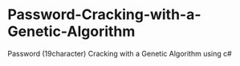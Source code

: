 # Password-Cracking-with-a-Genetic-Algorithm
Password (19character) Cracking with a Genetic Algorithm using c#

